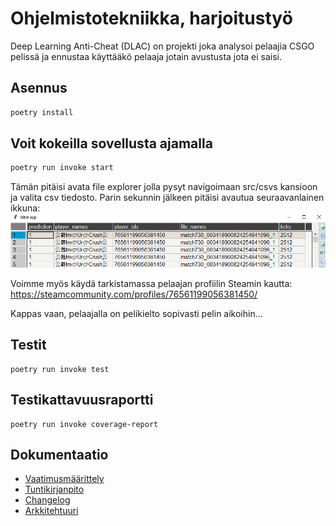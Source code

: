 # Ohjelmistotekniikka, harjoitustyö

Deep Learning Anti-Cheat (DLAC) on projekti joka analysoi pelaajia CSGO pelissä ja ennustaa käyttääkö pelaaja jotain avustusta jota ei saisi. 

## Asennus
```bash
poetry install
```


## Voit kokeilla sovellusta ajamalla
```bash
poetry run invoke start
```
Tämän pitäisi avata file explorer jolla pysyt navigoimaan src/csvs kansioon 
ja valita csv tiedosto. Parin sekunnin jälkeen pitäisi avautua seuraavanlainen ikkuna:
![](./dokumentaatio/kuvat/example_output.png)



Voimme myös käydä tarkistamassa pelaajan profiilin Steamin kautta:
https://steamcommunity.com/profiles/76561199056381450/

Kappas vaan, pelaajalla on pelikielto sopivasti pelin aikoihin...

## Testit
```
poetry run invoke test
```

## Testikattavuusraportti
```
poetry run invoke coverage-report
```

## Dokumentaatio
- [Vaatimusmäärittely](./dokumentaatio/vaatimusmaarittely.md)
- [Tuntikirjanpito](./dokumentaatio/tuntikirjanpito.md)
- [Changelog](./dokumentaatio/changelog.md)
- [Arkkitehtuuri](./dokumentaatio/arkkitehtuuri.md)
